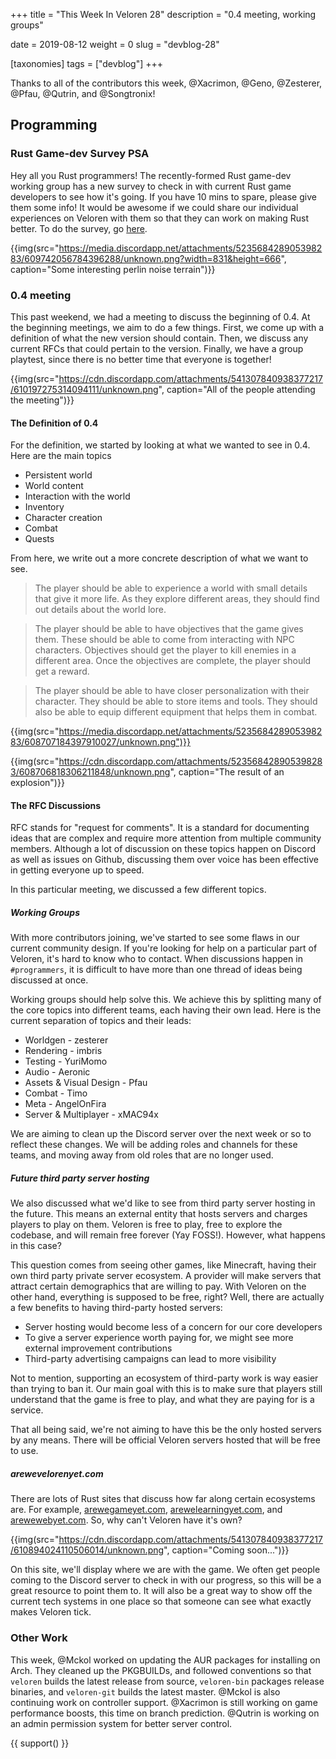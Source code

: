 +++
title = "This Week In Veloren 28"
description = "0.4 meeting, working groups"

date = 2019-08-12
weight = 0
slug = "devblog-28"

[taxonomies]
tags = ["devblog"]
+++

Thanks to all of the contributors this week, @Xacrimon, @Geno, @Zesterer, @Pfau, @Qutrin, and @Songtronix!

## Programming

### Rust Game-dev Survey PSA

Hey all you Rust programmers! The recently-formed Rust game-dev working group has a new survey to check in with current Rust game developers to see how it's going. If you have 10 mins to spare, please give them some info! It would be awesome if we could share our individual experiences on Veloren with them so that they can work on making Rust better. To do the survey, go [here](https://users.rust-lang.org/t/survey-from-the-rust-game-development-working-group/31270?u=erlend_sh).

{{img(src="https://media.discordapp.net/attachments/523568428905398283/609742056784396288/unknown.png?width=831&height=666", caption="Some interesting perlin noise terrain")}}

### 0.4 meeting

This past weekend, we had a meeting to discuss the beginning of 0.4. At the beginning meetings, we aim to do a few things. First, we come up with a definition of what the new version should contain. Then, we discuss any current RFCs that could pertain to the version. Finally, we have a group playtest, since there is no better time that everyone is together!

{{img(src="https://cdn.discordapp.com/attachments/541307840938377217/610197275314094111/unknown.png", caption="All of the people attending the meeting")}}

#### The Definition of 0.4

For the definition, we started by looking at what we wanted to see in 0.4. Here are the main topics

- Persistent world
- World content
- Interaction with the world
- Inventory
- Character creation
- Combat
- Quests

From here, we write out a more concrete description of what we want to see.

> The player should be able to experience a world with small details that give it more life. As they explore different areas, they should find out details about the world lore.

> The player should be able to have objectives that the game gives them. These should be able to come from interacting with NPC characters. Objectives should get the player to kill enemies in a different area. Once the objectives are complete, the player should get a reward.

> The player should be able to have closer personalization with their character. They should be able to store items and tools. They should also be able to equip different equipment that helps them in combat.

{{img(src="https://media.discordapp.net/attachments/523568428905398283/608707184397910027/unknown.png")}}

{{img(src="https://cdn.discordapp.com/attachments/523568428905398283/608706818306211848/unknown.png", caption="The result of an explosion")}}

#### The RFC Discussions

RFC stands for "request for comments". It is a standard for documenting ideas that are complex and require more attention from multiple community members. Although a lot of discussion on these topics happen on Discord as well as issues on Github, discussing them over voice has been effective in getting everyone up to speed.

In this particular meeting, we discussed a few different topics.

##### Working Groups

With more contributors joining, we've started to see some flaws in our current community design. If you're looking for help on a particular part of Veloren, it's hard to know who to contact. When discussions happen in `#programmers`, it is difficult to have more than one thread of ideas being discussed at once.

Working groups should help solve this. We achieve this by splitting many of the core topics into different teams, each having their own lead. Here is the current separation of topics and their leads:

- Worldgen - zesterer
- Rendering - imbris
- Testing - YuriMomo
- Audio - Aeronic
- Assets & Visual Design - Pfau
- Combat - Timo
- Meta - AngelOnFira
- Server & Multiplayer - xMAC94x

We are aiming to clean up the Discord server over the next week or so to reflect these changes. We will be adding roles and channels for these teams, and moving away from old roles that are no longer used.

##### Future third party server hosting

We also discussed what we'd like to see from third party server hosting in the future. This means an external entity that hosts servers and charges players to play on them. Veloren is free to play, free to explore the codebase, and will remain free forever (Yay FOSS!). However, what happens in this case?

This question comes from seeing other games, like Minecraft, having their own third party private server ecosystem. A provider will make servers that attract certain demographics that are willing to pay. With Veloren on the other hand, everything is supposed to be free, right? Well, there are actually a few benefits to having third-party hosted servers:

- Server hosting would become less of a concern for our core developers
- To give a server experience worth paying for, we might see more external improvement contributions
- Third-party advertising campaigns can lead to more visibility

Not to mention, supporting an ecosystem of third-party work is way easier than trying to ban it. Our main goal with this is to make sure that players still understand that the game is free to play, and what they are paying for is a service.

That all being said, we're not aiming to have this be the only hosted servers by any means. There will be official Veloren servers hosted that will be free to use.

##### arewevelorenyet.com

There are lots of Rust sites that discuss how far along certain ecosystems are. For example, [arewegameyet.com](http://arewegameyet.com/), [arewelearningyet.com](http://www.arewelearningyet.com/), and [arewewebyet.com](http://www.arewewebyet.org/). So, why can't Veloren have it's own?

{{img(src="https://cdn.discordapp.com/attachments/541307840938377217/610894024110506014/unknown.png", caption="Coming soon...")}}

On this site, we'll display where we are with the game. We often get people coming to the Discord server to check in with our progress, so this will be a great resource to point them to. It will also be a great way to show off the current tech systems in one place so that someone can see what exactly makes Veloren tick.

### Other Work

This week, @Mckol worked on updating the AUR packages for installing on Arch. They cleaned up the PKGBUILDs, and followed conventions so that `veloren` builds the latest release from source, `veloren-bin` packages release binaries, and `veloren-git` builds the latest master. @Mckol is also continuing work on controller support. @Xacrimon is still working on game performance boosts, this time on branch prediction. @Qutrin is working on an admin permission system for better server control.

{{ support() }}
